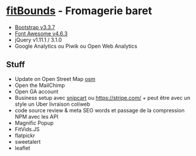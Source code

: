 # [fitBounds](https://github.com/fitBounds) - Fromagerie baret

* [Bootstrap v3.3.7](http://getbootstrap.com)
* [Font Awesome v4.6.3](http://fontawesome.io)
* jQuery v1.11.1 / 3.1.0
* Google Analytics ou Piwik ou Open Web Analytics


## Stuff

* Update on Open Street Map [osm](http://www.openstreetmap.org/search?query=fromagerie%20baret#map=19/45.44306/4.38663&layers=N)
* Open the MailChimp
* Open GA account
* Business setup avec [snipcart](https://github.com/snipcart/snipcart-jekyll-integration) ou https://stripe.com/ + peut être avec un style un Uber livraison coliweb
* code source review & meta SEO words et passage de la compression NPM avec les API
* Magnific Popup
* FitVids.JS
* flatpickr
* sweetalert
* leaflet

